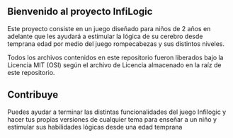 ﻿## Bienvenido al proyecto InfiLogic

Este proyecto consiste en un juego diseñado para niños de 2 años en adelante que les ayudará 
a estimular la lógica de su cerebro desde temprana edad por medio del juego rompecabezas y 
sus distintos niveles.

Todos los archivos contenidos en este repositorio fueron liberados bajo la Licencia MIT 
(OSI) según el archivo de Licencia almacenado en la raíz de este repositorio.

## Contribuye

Puedes ayudar a terminar las distintas funcionalidades del juego Infilogic y hacer tus 
propias versiones de cualquier tema para enseñar a un niño y estimular sus habilidades
lógicas desde una edad temprana

